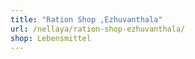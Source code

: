 ```yaml
---
title: "Ration Shop ,Ezhuvanthala"
url: /nellaya/ration-shop-ezhuvanthala/
shop: Lebensmittel
---
```

